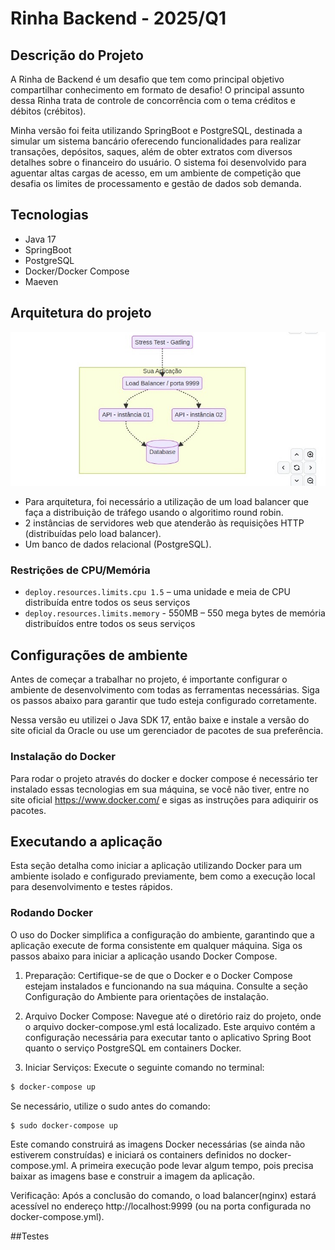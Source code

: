 # Rinha Backend - 2025/Q1


 ## Descrição do Projeto

A Rinha de Backend é um desafio que tem como principal objetivo compartilhar conhecimento em formato de desafio! 
O principal assunto dessa Rinha trata de controle de concorrência com o tema créditos e débitos (crébitos).

Minha versão foi feita utilizando SpringBoot e PostgreSQL, destinada a simular um sistema bancário oferecendo funcionalidades para realizar transações, depósitos, saques, além de obter extratos com diversos detalhes sobre o financeiro do usuário. O sistema foi desenvolvido para aguentar altas cargas de acesso, em um ambiente de competição que desafia os limites de processamento e gestão de dados sob demanda.


## Tecnologias 
 
- Java 17
- SpringBoot
- PostgreSQL
- Docker/Docker Compose
- Maeven

## Arquitetura do projeto

![](public/assets/arc.jpeg)

- Para arquitetura, foi necessário a utilização de um load balancer que faça a distribuição de tráfego usando o algoritimo round robin.
- 2 instâncias de servidores web que atenderão às requisições HTTP (distribuídas pelo load balancer).
- Um banco de dados relacional (PostgreSQL).


### Restrições de CPU/Memória
 
- ```deploy.resources.limits.cpu 1.5``` – uma unidade e meia de CPU distribuída entre todos os seus serviços
- ```deploy.resources.limits.memory``` - 550MB – 550 mega bytes de memória distribuídos entre todos os seus serviços


## Configurações de ambiente
Antes de começar a trabalhar no projeto, é importante configurar o ambiente de desenvolvimento com todas as ferramentas necessárias. Siga os passos abaixo para garantir que tudo esteja configurado corretamente.


Nessa versão eu utilizei o Java SDK 17, então baixe e instale a versão do site oficial da Oracle ou use um gerenciador de pacotes de sua preferência.

### Instalação do Docker 

Para rodar o projeto através do docker e docker compose é necessário ter instalado essas tecnologias em sua máquina, se você não tiver, entre no site oficial https://www.docker.com/ e sigas as instruções para adiquirir os pacotes.


## Executando a aplicação

Esta seção detalha como iniciar a aplicação utilizando Docker para um ambiente isolado e configurado previamente, bem como a execução local para desenvolvimento e testes rápidos.


### Rodando Docker
O uso do Docker simplifica a configuração do ambiente, garantindo que a aplicação execute de forma consistente em qualquer máquina. Siga os passos abaixo para iniciar a aplicação usando Docker Compose.

1. Preparação: Certifique-se de que o Docker e o Docker Compose estejam instalados e funcionando na sua máquina. Consulte a seção Configuração do Ambiente para orientações de instalação.

2. Arquivo Docker Compose: Navegue até o diretório raiz do projeto, onde o arquivo docker-compose.yml está localizado. Este arquivo contém a configuração necessária para executar tanto o aplicativo Spring Boot quanto o serviço PostgreSQL em containers Docker.

3. Iniciar Serviços: Execute o seguinte comando no terminal:

```bash
$ docker-compose up    
```
Se necessário, utilize o sudo antes do comando:
```bash
$ sudo docker-compose up
```
Este comando construirá as imagens Docker necessárias (se ainda não estiverem construídas) e iniciará os containers definidos no docker-compose.yml. A primeira execução pode levar algum tempo, pois precisa baixar as imagens base e construir a imagem da aplicação.

Verificação: Após a conclusão do comando, o load balancer(nginx) estará acessível no endereço http://localhost:9999 (ou na porta configurada no docker-compose.yml).

##Testes




    